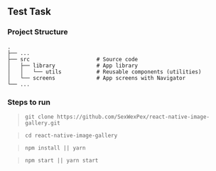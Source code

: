 ## Test Task

### Project Structure
    .
    ├── ...
    ├── src                     # Source code
    │   ├── library             # App library
    │   │   └── utils           # Reusable components (utilities)
    │   └── screens             # App screens with Navigator
    └── ...


### Steps to run
>`git clone https://github.com/SexWexPex/react-native-image-gallery.git`

> `cd react-native-image-gallery`

>`npm install || yarn`

>`npm start || yarn start`
